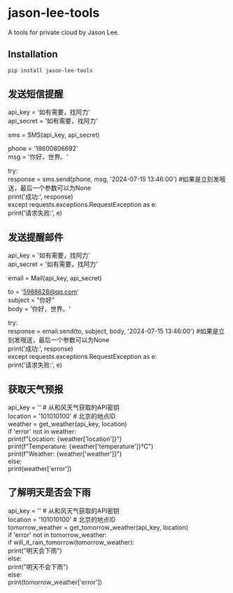 # jason-lee-tools

A tools for private cloud by Jason Lee.

## Installation

```bash
pip install jason-lee-tools
```

## 发送短信提醒
api_key = '如有需要，找阿力'        
api_secret = '如有需要，找阿力'        

sms = SMS(api_key, api_secret)        

phone = '18600806692'        
msg = '你好，世界。'        

try:        
    response = sms.send(phone, msg, '2024-07-15 13:46:00') #如果是立刻发哦送，最后一个参数可以为None        
    print('成功:', response)        
except requests.exceptions.RequestException as e:        
    print('请求失败:', e)                

##  发送提醒邮件
api_key = '如有需要，找阿力'        
api_secret = '如有需要，找阿力'        

email = Mail(api_key, api_secret)        

to = '5988628@qq.com'        
subject = "你好"        
body = '你好，世界。'        

try:        
    response = email.send(to, subject, body, '2024-07-15 13:46:00') #如果是立刻发哦送，最后一个参数可以为None        
    print('成功:', response)        
except requests.exceptions.RequestException as e:        
    print('请求失败:', e)        

## 获取天气预报                                              
api_key = ''  # 从和风天气获取的API密钥                          
location = '101010100'  # 北京的地点ID                      
weather = get_weather(api_key, location)               
if 'error' not in weather:                             
    print(f"Location: {weather['location']}")          
    print(f"Temperature: {weather['temperature']}°C")          
    print(f"Weather: {weather['weather']}")            
else:                                                  
    print(weather['error'])       
    
## 了解明天是否会下雨        
api_key = ''  # 从和风天气获取的API密钥           
location = '101010100'  # 北京的地点ID           
tomorrow_weather = get_tomorrow_weather(api_key, location)           
if 'error' not in tomorrow_weather:           
    if will_it_rain_tomorrow(tomorrow_weather):           
        print("明天会下雨")           
    else:           
        print("明天不会下雨")           
else:           
    print(tomorrow_weather['error'])                                        